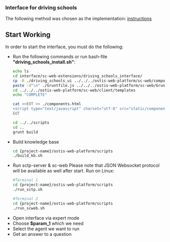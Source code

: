 ### Interface for driving schools

The following method was chosen as the implementation:
<a href = "https://github.com/MikhailSadovsky/ostis-UI-component-sample/wiki/Component-integration" target= "_blank">instructions</a>

## Start Working

In order to start the interface, you must do the following:

* Run the following commands or run bash-file <b>"driving_schools_install.sh"</b>:
    ``` sh
    echo ls
    cd interface/sc-web-extensions/driving_schools_interface/
    cp -R ./driving_schools_ui ../../../ostis-web-platform/sc-web/components/
    paste -d"\n" ./Gruntfile.js ../../../ostis-web-platform/sc-web/Gruntfile.js > ../../../ostis-web-platform/sc-web/Gruntfile.js
    cd ../../../ostis-web-platform/sc-web/client/templates
    echo "COMPLETE"

    cat <<EOT >> ./components.html
    <script type="text/javascript" charset="utf-8" src="static/components/js/driving_schools_ui/driving-schools.js"></script>
    EOT

    cd ../../scripts
    cd ..
    grunt build
    ``` 
* Build knowledge base
    ```sh
    cd {project-name}/ostis-web-platform/scripts
    ./build_kb.sh
    ```
* Run sctp-server & sc-web
Please note that JSON Websocket protocol will be available as well after start.
    Run on Linux:
    ```sh
    #Terminal 1
    cd {project-name}/ostis-web-platform/scripts
    ./run_sctp.sh

    #Terminal 2
    cd {project-name}/ostis-web-platform/scripts
    ./run_scweb.sh
    ```
* Open interface via expert mode
* Choose <b>$param_1</b> which we need
* Select the agent we want to run
* Get an answer to a question
